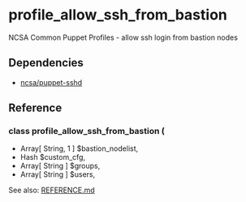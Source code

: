 # profile_allow_ssh_from_bastion

NCSA Common Puppet Profiles - allow ssh login from bastion nodes
 
## Dependencies
- [ncsa/puppet-sshd](https://github.com/ncsa/puppet-sshd)
 
## Reference
 
### class profile_allow_ssh_from_bastion (
-  Array[ String, 1 ] $bastion_nodelist,
-  Hash               $custom_cfg,
-  Array[ String ]    $groups,
-  Array[ String ]    $users,

See also: [REFERENCE.md](REFERENCE.md)
